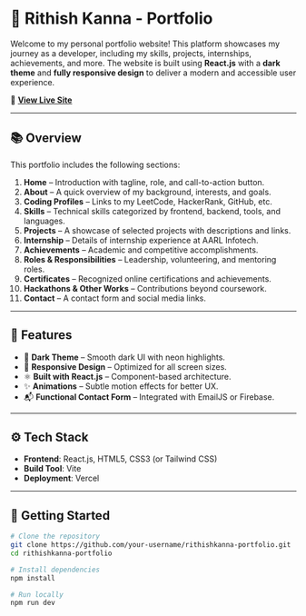 # 💼 Rithish Kanna - Portfolio

Welcome to my personal portfolio website! This platform showcases my journey as a developer, including my skills, projects, internships, achievements, and more. The website is built using **React.js** with a **dark theme** and **fully responsive design** to deliver a modern and accessible user experience.

🔗 **[View Live Site](https://rithishkanna-portfolio.vercel.app)**

---

## 📚 Overview

This portfolio includes the following sections:

1. **Home** – Introduction with tagline, role, and call-to-action button.
2. **About** – A quick overview of my background, interests, and goals.
3. **Coding Profiles** – Links to my LeetCode, HackerRank, GitHub, etc.
4. **Skills** – Technical skills categorized by frontend, backend, tools, and languages.
5. **Projects** – A showcase of selected projects with descriptions and links.
6. **Internship** – Details of internship experience at AARL Infotech.
7. **Achievements** – Academic and competitive accomplishments.
8. **Roles & Responsibilities** – Leadership, volunteering, and mentoring roles.
9. **Certificates** – Recognized online certifications and achievements.
10. **Hackathons & Other Works** – Contributions beyond coursework.
11. **Contact** – A contact form and social media links.

---

## 🎨 Features

- 🌙 **Dark Theme** – Smooth dark UI with neon highlights.
- 📱 **Responsive Design** – Optimized for all screen sizes.
- ⚛️ **Built with React.js** – Component-based architecture.
- ✨ **Animations** – Subtle motion effects for better UX.
- 📬 **Functional Contact Form** – Integrated with EmailJS or Firebase.

---

## ⚙️ Tech Stack

- **Frontend**: React.js, HTML5, CSS3 (or Tailwind CSS)
- **Build Tool**: Vite
- **Deployment**: Vercel

---

## 🚀 Getting Started

```bash
# Clone the repository
git clone https://github.com/your-username/rithishkanna-portfolio.git
cd rithishkanna-portfolio

# Install dependencies
npm install

# Run locally
npm run dev
